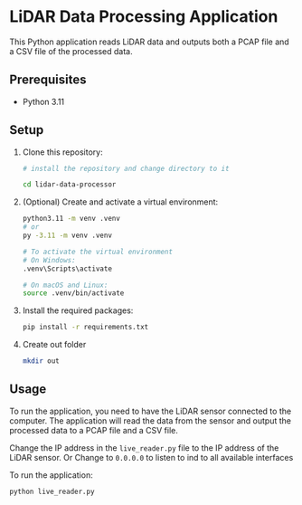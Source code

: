 # LiDAR Data Processing Application

This Python application reads LiDAR data and outputs both a PCAP file and a CSV file of the processed data.

## Prerequisites

- Python 3.11

## Setup

1. Clone this repository:

   ```bash
   # install the repository and change directory to it
   
   cd lidar-data-processor
   ```

2. (Optional) Create and activate a virtual environment:

   ```bash
   python3.11 -m venv .venv
   # or
   py -3.11 -m venv .venv
   
   # To activate the virtual environment
   # On Windows:
   .venv\Scripts\activate
   
   # On macOS and Linux:
   source .venv/bin/activate
   ```

3. Install the required packages:

   ```bash
   pip install -r requirements.txt
   ```

4. Create out folder

    ```bash
    mkdir out
    ```

## Usage

<!-- I Want to say that you might need to change the ip in the live_reader file to 0.0.0.0 to listen to all  -->

To run the application, you need to have the LiDAR sensor connected to the computer. The application will read the data from the sensor and output the processed data to a PCAP file and a CSV file.

Change the IP address in the `live_reader.py` file to the IP address of the LiDAR sensor. Or Change to `0.0.0.0` to listen to ind to all available interfaces

To run the application:

```bash
python live_reader.py
```
